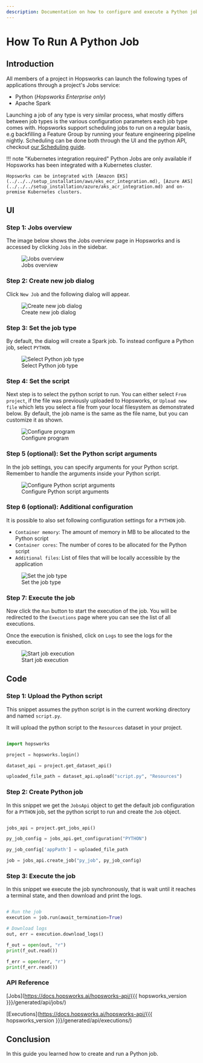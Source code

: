 ```yaml
---
description: Documentation on how to configure and execute a Python job on Hopsworks.
---
```


# How To Run A Python Job

## Introduction

All members of a project in Hopsworks can launch the following types of applications through a project's Jobs service:

- Python (*Hopsworks Enterprise only*)
- Apache Spark

Launching a job of any type is very similar process, what mostly differs between job types is
the various configuration parameters each job type comes with. Hopsworks support scheduling jobs to run on a regular basis,
e.g backfilling a Feature Group by running your feature engineering pipeline nightly. Scheduling can be done both through the UI and the python API,
checkout [our Scheduling guide](schedule_job.md).

!!! note "Kubernetes integration required"
    Python Jobs are only available if Hopsworks has been integrated with a Kubernetes cluster.

    Hopsworks can be integrated with [Amazon EKS](../../../setup_installation/aws/eks_ecr_integration.md), [Azure AKS](../../../setup_installation/azure/aks_acr_integration.md) and on-premise Kubernetes clusters.

## UI

### Step 1: Jobs overview

The image below shows the Jobs overview page in Hopsworks and is accessed by clicking `Jobs` in the sidebar.

<p align="center">
  <figure>
    <img src="../../../../assets/images/guides/jobs/jobs_overview.png" alt="Jobs overview">
    <figcaption>Jobs overview</figcaption>
  </figure>
</p>

### Step 2: Create new job dialog

Click `New Job` and the following dialog will appear.

<p align="center">
  <figure>
    <img src="../../../../assets/images/guides/jobs/create_new_job.png" alt="Create new job dialog">
    <figcaption>Create new job dialog</figcaption>
  </figure>
</p>

### Step 3: Set the job type

By default, the dialog will create a Spark job. To instead configure a Python job, select `PYTHON`.

<p align="center">
  <figure>
    <img src="../../../../assets/images/guides/jobs/jobs_select_python.gif" alt="Select Python job type">
    <figcaption>Select Python job type</figcaption>
  </figure>
</p>

### Step 4: Set the script

Next step is to select the python script to run. You can either select `From project`, if the file was previously uploaded to Hopsworks, or `Upload new file` which lets you select a file from your local filesystem as demonstrated below. By default, the job name is the same as the file name, but you can customize it as shown. 

<p align="center">
  <figure>
    <img src="../../../../assets/images/guides/jobs/upload_job_py_file.gif" alt="Configure program">
    <figcaption>Configure program</figcaption>
  </figure>
</p>

### Step 5 (optional): Set the Python script arguments

In the job settings, you can specify arguments for your Python script.
Remember to handle the arguments inside your Python script.

<p align="center">
  <figure>
    <img src="../../../../assets/images/guides/jobs/job_notebook_args.png" alt="Configure Python script arguments">
    <figcaption>Configure Python script arguments</figcaption>
  </figure>
</p>

### Step 6 (optional): Additional configuration

It is possible to also set following configuration settings for a `PYTHON` job.

* `Container memory`: The amount of memory in MB to be allocated to the Python script
* `Container cores`: The number of cores to be allocated for the Python script
* `Additional files`: List of files that will be locally accessible by the application

<p align="center">
  <figure>
    <img src="../../../../assets/images/guides/jobs/configure_py.png" alt="Set the job type">
    <figcaption>Set the job type</figcaption>
  </figure>
</p>

### Step 7: Execute the job

Now click the `Run` button to start the execution of the job. You will be redirected to the `Executions` page where you can see the list of all executions.

Once the execution is finished, click on `Logs` to see the logs for the execution.

<p align="center">
  <figure>
    <img src="../../../../assets/images/guides/jobs/start_job_py.gif" alt="Start job execution">
    <figcaption>Start job execution</figcaption>
  </figure>
</p>

## Code

### Step 1: Upload the Python script

This snippet assumes the python script is in the current working directory and named `script.py`. 

It will upload the python script to the `Resources` dataset in your project.

```python

import hopsworks

project = hopsworks.login()

dataset_api = project.get_dataset_api()

uploaded_file_path = dataset_api.upload("script.py", "Resources")

```


### Step 2: Create Python job

In this snippet we get the `JobsApi` object to get the default job configuration for a `PYTHON` job, set the python script to run and create the `Job` object.

```python

jobs_api = project.get_jobs_api()

py_job_config = jobs_api.get_configuration("PYTHON")

py_job_config['appPath'] = uploaded_file_path

job = jobs_api.create_job("py_job", py_job_config)

```

### Step 3: Execute the job

In this snippet we execute the job synchronously, that is wait until it reaches a terminal state, and then download and print the logs.

```python

# Run the job
execution = job.run(await_termination=True)

# Download logs
out, err = execution.download_logs()

f_out = open(out, "r")
print(f_out.read())

f_err = open(err, "r")
print(f_err.read())

```

### API Reference

[Jobs](https://docs.hopsworks.ai/hopsworks-api/{{{ hopsworks_version }}}/generated/api/jobs/)

[Executions](https://docs.hopsworks.ai/hopsworks-api/{{{ hopsworks_version }}}/generated/api/executions/)

## Conclusion

In this guide you learned how to create and run a Python job.